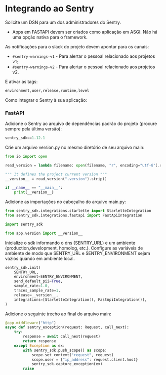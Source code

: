 # Integrando ao Sentry

Solicite um DSN para um dos administradores do Sentry. 
- Apps em FASTAPI devem ser criados como aplicação em ASGI. Não há uma opção nativa para o framework.

As notificações para o slack do projeto devem apontar para os canais:
- `#sentry-warnings-v1` - Para alertar o pessoal relacionado aos projetos v1;
- `#sentry-warnings-v2` - Para alertar o pessoal relacionado aos projetos v2.

E ativar as tags:
```sh
environment,user,release,runtime,level
```

Como integrar o Sentry à sua aplicação:

### FastAPI

Adicione o Sentry ao arquivo de dependências padrão do projeto (procure sempre pela última versão):
```python
sentry_sdk==1.12.1
```

Crie um arquivo version.py no mesmo diretório de seu arquivo main:
```python
from io import open

read_version = lambda filename: open(filename, "r", encoding="utf-8").read()

""" It defines the project current version """
__version__ = read_version(".version").strip()

if __name__ == "__main__":
    print(__version__)

```

Adicione as importações no cabeçalho do arquivo main.py:
```python
from sentry_sdk.integrations.starlette import StarletteIntegration
from sentry_sdk.integrations.fastapi import FastApiIntegration

import sentry_sdk

from app.version import __version__

```

Inicialize o sdk informando o dns (SENTRY_URL) e um ambiente (production,development, homolog, etc.). 
Configure as variáveis de ambiente de modo que SENTRY_URL e SENTRY_ENVIRONMENT sejam vazios quando em ambiente local.

```python
sentry_sdk.init(
    SENTRY_URL,
    environment=SENTRY_ENVIRONMENT,
    send_default_pii=True,
    sample_rate=1.0,
    traces_sample_rate=1,
    release=__version__,
    integrations=[StarletteIntegration(), FastApiIntegration()],
)
```

Adicione o seguinte trecho ao final do arquivo main:
```python
@app.middleware("http")
async def sentry_exception(request: Request, call_next):
    try:
        response = await call_next(request)
        return response
    except Exception as ex:
        with sentry_sdk.push_scope() as scope:
            scope.set_context("request", request)
            scope.user = {"ip_address": request.client.host}
            sentry_sdk.capture_exception(ex)
        raise
```
